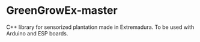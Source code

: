 # GreenGrowEx-master
C++ library for sensorized plantation made in Extremadura. To be used with Arduino and ESP boards.
